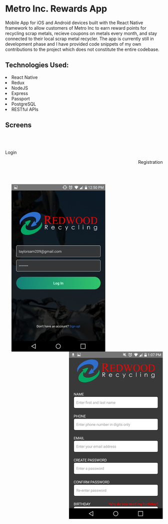# Metro Inc. Rewards App
Mobile App for iOS and Android devices built with the React Native framework to allow customers of Metro Inc to earn reward points
for recycling scrap metals, recieve coupons on metals every month, and stay connected to their local scrap metal recycler. The app is currently still in development phase and I have provided code snippets of my own contributions to the project which does not constitute the entire codebase.

## Technologies Used:

<li>React Native</li>
<li>Redux</li>
<li>NodeJS</li>
<li>Express</li>
<li>Passport</li>
<li>PostgreSQL</li>
<li>RESTful APIs</li>

## Screens
<br><br>

<p align="left">Login </p> 
<p align="right">Registration </p>
<br><br>
<p>
    <img align="left" src="https://github.com/taylorsam209/Metro-Rewards-Mobile-App/blob/master/assets/login.png" width="300" hspace="20">
    <img align="right" src="https://github.com/taylorsam209/Metro-Rewards-Mobile-App/blob/master/assets/register.png" width="300">
</p>



<br><br>



